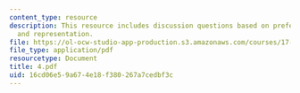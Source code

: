 ```yaml
---
content_type: resource
description: This resource includes discussion questions based on preferences, participation,
  and representation.
file: https://ol-ocw-studio-app-production.s3.amazonaws.com/courses/17-317-u-s-social-policy-spring-2006/16cd06e59a674e18f380267a7cedbf3c_4.pdf
file_type: application/pdf
resourcetype: Document
title: 4.pdf
uid: 16cd06e5-9a67-4e18-f380-267a7cedbf3c
---
```

